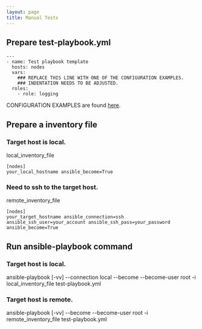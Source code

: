 ```yaml
---
layout: page
title: Manual Tests
---
```


## Prepare test-playbook.yml
```
---
- name: Test playbook template
  hosts: nodes
  vars:
    ### REPLACE THIS LINE WITH ONE OF THE CONFIGURATION EXAMPLES.
    ### INDENTATION NEEDS TO BE ADJUSTED.
  roles:
    - role: logging
```
CONFIGURATION EXAMPLES are found [here](../roles/rsyslog/README.md#configuration-examples).

## Prepare a inventory file
### Target host is local.
local_inventory_file
```
[nodes]
your_local_hostname ansible_become=True
```

### Need to ssh to the target host.
remote_inventory_file
```
[nodes]
your_target_hostname ansible_connection=ssh ansible_ssh_user=your_account ansible_ssh_pass=your_password ansible_become=True
```

## Run ansible-playbook command
### Target host is local.

ansible-playbook [-vv] --connection local --become --become-user root -i local_inventory_file test-playbook.yml

### Target host is remote.

ansible-playbook [-vv] --become --become-user root -i remote_inventory_file test-playbook.yml
